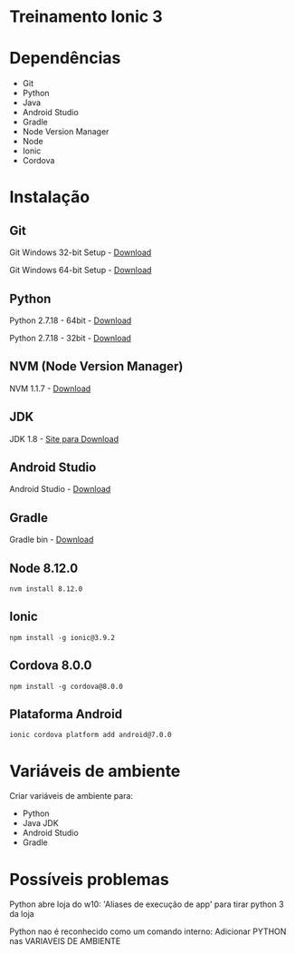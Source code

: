 # Treinamento Ionic 3

# Dependências

- Git
- Python
- Java
- Android Studio
- Gradle
- Node Version Manager
- Node
- Ionic
- Cordova

# Instalação

## Git

Git Windows 32-bit Setup - [Download](https://github.com/git-for-windows/git/releases/download/v2.28.0.windows.1/Git-2.28.0-32-bit.exe)

Git Windows 64-bit Setup - [Download](https://github.com/git-for-windows/git/releases/download/v2.28.0.windows.1/Git-2.28.0-64-bit.exe)

## Python

Python 2.7.18 - 64bit - [Download](https://www.python.org/ftp/python/2.7.18/python-2.7.18.amd64.msi)

Python 2.7.18 - 32bit - [Download](https://www.python.org/ftp/python/2.7.18/python-2.7.18.msi)

## NVM (Node Version Manager)

NVM 1.1.7 - [Download](https://github.com/coreybutler/nvm-windows/releases/download/1.1.7/nvm-setup.zip)


## JDK

JDK 1.8 - [Site para Download](https://www.oracle.com/br/java/technologies/javase/javase-jdk8-downloads.html)

## Android Studio

Android Studio - [Download](https://redirector.gvt1.com/edgedl/android/studio/install/4.0.1.0/android-studio-ide-193.6626763-windows.exe)

## Gradle

Gradle bin - [Download](https://gradle.org/next-steps/?version=6.5.1&format=bin)

## Node 8.12.0
`nvm install 8.12.0`

## Ionic

`npm install -g ionic@3.9.2`

## Cordova 8.0.0

`npm install -g cordova@8.0.0`

## Plataforma Android

`ionic cordova platform add android@7.0.0`

# Variáveis de ambiente

Criar variáveis de ambiente para:

- Python
- Java JDK
- Android Studio
- Gradle







# Possíveis problemas


Python abre loja do w10:
'Aliases de execução de app' para tirar python 3 da loja

Python nao é reconhecido como um comando interno:
Adicionar PYTHON nas VARIAVEIS DE AMBIENTE